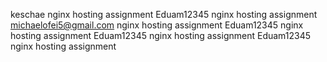 keschae nginx hosting assignment
Eduam12345 nginx hosting assignment
michaelofei5@gmail.com nginx hosting assignment
Eduam12345 nginx hosting assignment
Eduam12345 nginx hosting assignment
Eduam12345 nginx hosting assignment
